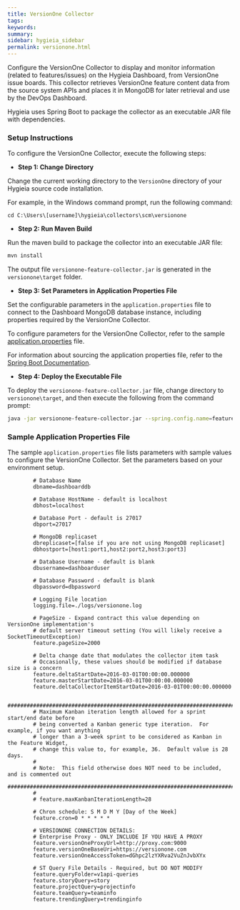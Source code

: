```yaml
---
title: VersionOne Collector
tags:
keywords:
summary:
sidebar: hygieia_sidebar
permalink: versionone.html
---
```

Configure the VersionOne Collector to display and monitor information (related to features/issues) on the Hygieia Dashboard, from VersionOne issue boards. This collector retrieves VersionOne feature content data from the source system APIs and places it in MongoDB for later retrieval and use by the DevOps Dashboard.

Hygieia uses Spring Boot to package the collector as an executable JAR file with dependencies.

### Setup Instructions

To configure the VersionOne Collector, execute the following steps:

*   **Step 1: Change Directory**

Change the current working directory to the `VersionOne` directory of your Hygieia source code installation.

For example, in the Windows command prompt, run the following command:

```
cd C:\Users\[username]\hygieia\collectors\scm\versionone
```

*   **Step 2: Run Maven Build**

Run the maven build to package the collector into an executable JAR file:

```bash
mvn install
```

The output file `versionone-feature-collector.jar` is generated in the `versionone\target` folder.

*   **Step 3: Set Parameters in Application Properties File**

Set the configurable parameters in the `application.properties` file to connect to the Dashboard MongoDB database instance, including properties required by the VersionOne Collector.

To configure parameters for the VersionOne Collector, refer to the sample [application.properties](#sample-application-properties-file) file.

For information about sourcing the application properties file, refer to the [Spring Boot Documentation](http://docs.spring.io/spring-boot/docs/current-SNAPSHOT/reference/htmlsingle/#boot-features-external-config-application-property-files).

*   **Step 4: Deploy the Executable File**

To deploy the `versionone-feature-collector.jar` file, change directory to `versionone\target`, and then execute the following from the command prompt:

```bash
java -jar versionone-feature-collector.jar --spring.config.name=feature --spring.config.location=[path to application.properties file]
```

### Sample Application Properties File

The sample `application.properties` file lists parameters with sample values to configure the VersionOne Collector. Set the parameters based on your environment setup.

```properties
		# Database Name
		dbname=dashboarddb

		# Database HostName - default is localhost
		dbhost=localhost

		# Database Port - default is 27017
		dbport=27017

		# MongoDB replicaset
		dbreplicaset=[false if you are not using MongoDB replicaset]
		dbhostport=[host1:port1,host2:port2,host3:port3]

		# Database Username - default is blank
		dbusername=dashboarduser

		# Database Password - default is blank
		dbpassword=dbpassword

		# Logging File location
		logging.file=./logs/versionone.log

		# PageSize - Expand contract this value depending on VersionOne implementation's
		# default server timeout setting (You will likely receive a SocketTimeoutException)
		feature.pageSize=2000

		# Delta change date that modulates the collector item task
		# Occasionally, these values should be modified if database size is a concern
		feature.deltaStartDate=2016-03-01T00:00:00.000000
		feature.masterStartDate=2016-03-01T00:00:00.000000
		feature.deltaCollectorItemStartDate=2016-03-01T00:00:00.000000

		#############################################################################
		# Maximum Kanban iteration length allowed for a sprint start/end date before
		# being converted a Kanban generic type iteration.  For example, if you want anything
		# longer than a 3-week sprint to be considered as Kanban in the Feature Widget,
		# change this value to, for example, 36.  Default value is 28 days.
		#
		# Note:  This field otherwise does NOT need to be included, and is commented out
		#############################################################################
		#
		# feature.maxKanbanIterationLength=28

		# Chron schedule: S M D M Y [Day of the Week]
		feature.cron=0 * * * * *

		# VERSIONONE CONNECTION DETAILS:
		# Enterprise Proxy - ONLY INCLUDE IF YOU HAVE A PROXY
		feature.versionOneProxyUrl=http://proxy.com:9000
		feature.versionOneBaseUri=https://versionone.com
		feature.versionOneAccessToken=dGhpc2lzYXRva2VuZnJvbXYx

		# ST Query File Details - Required, but DO NOT MODIFY
		feature.queryFolder=v1api-queries
		feature.storyQuery=story
		feature.projectQuery=projectinfo
		feature.teamQuery=teaminfo
		feature.trendingQuery=trendinginfo
```
